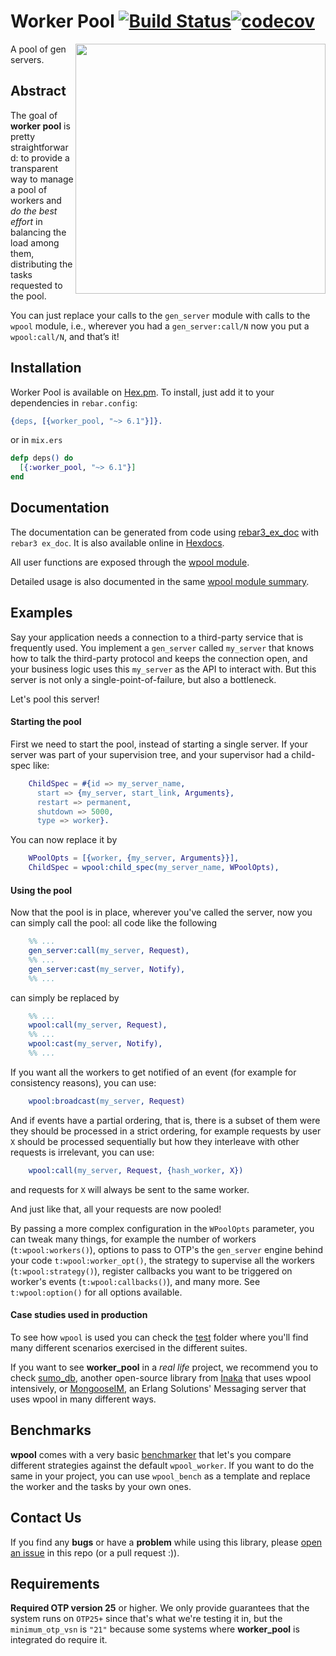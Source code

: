 # Worker Pool [![Build Status](https://github.com/inaka/worker_pool/actions/workflows/erlang.yml/badge.svg)](https://github.com/inaka/worker_pool/actions/workflows/erlang.yml)[![codecov](https://codecov.io/github/inaka/worker_pool/graph/badge.svg?token=qNtgagGp1H)](https://codecov.io/github/inaka/worker_pool)

<img src="https://img3.wikia.nocookie.net/__cb20140705120849/clubpenguin/images/thumb/f/ff/MINIONS.jpg/481px-MINIONS.jpg" align="right" style="float:right" height="400" />

A pool of gen servers.

## Abstract

The goal of **worker pool** is pretty straightforward: to provide a transparent way to manage a pool of workers and _do the best effort_ in balancing the load among them, distributing the tasks requested to the pool.

You can just replace your calls to the `gen_server` module with calls to the `wpool` module, i.e., wherever you had a `gen_server:call/N` now you put a `wpool:call/N`, and that’s it!

## Installation

Worker Pool is available on [Hex.pm](https://hex.pm/packages/worker_pool). To install, just add it to your dependencies in `rebar.config`:
```erlang
{deps, [{worker_pool, "~> 6.1"}]}.
```
or in `mix.ers`
```elixir
defp deps() do
  [{:worker_pool, "~> 6.1"}]
end
```

## Documentation

The documentation can be generated from code using [rebar3_ex_doc](https://github.com/starbelly/rebar3_ex_doc) with `rebar3 ex_doc`. It is also available online in [Hexdocs](https://hexdocs.pm/worker_pool/).

All user functions are exposed through the [wpool module](https://hexdocs.pm/worker_pool/wpool.html).

Detailed usage is also documented in the same [wpool module summary](https://hexdocs.pm/worker_pool/doc/wpool.html#content).

## Examples

Say your application needs a connection to a third-party service that is frequently used. You implement a `gen_server` called `my_server` that knows how to talk the third-party protocol and keeps the connection open, and your business logic uses this `my_server` as the API to interact with. But this server is not only a single-point-of-failure, but also a bottleneck.

Let's pool this server!

#### Starting the pool

First we need to start the pool, instead of starting a single server. If your server was part of your supervision tree, and your supervisor had a child-spec like:
```erlang
    ChildSpec = #{id => my_server_name,
      start => {my_server, start_link, Arguments},
      restart => permanent,
      shutdown => 5000,
      type => worker}.
```

You can now replace it by
```erlang
    WPoolOpts = [{worker, {my_server, Arguments}}],
    ChildSpec = wpool:child_spec(my_server_name, WPoolOpts),
```

#### Using the pool

Now that the pool is in place, wherever you've called the server, now you can simply call the pool: all code like the following
```erlang
    %% ...
    gen_server:call(my_server, Request),
    %% ...
    gen_server:cast(my_server, Notify),
    %% ...
```
can simply be replaced by
```erlang
    %% ...
    wpool:call(my_server, Request),
    %% ...
    wpool:cast(my_server, Notify),
    %% ...
```

If you want all the workers to get notified of an event (for example for consistency reasons), you can use:
```erlang
    wpool:broadcast(my_server, Request)
```

And if events have a partial ordering, that is, there is a subset of them were they should be processed in a strict ordering, for example requests by user `X` should be processed sequentially but how they interleave with other requests is irrelevant, you can use:
```erlang
    wpool:call(my_server, Request, {hash_worker, X})
```
and requests for `X` will always be sent to the same worker.

And just like that, all your requests are now pooled!

By passing a more complex configuration in the `WPoolOpts` parameter, you can tweak many things, for example the number of workers (`t:wpool:workers()`), options to pass to OTP's the `gen_server` engine behind your code `t:wpool:worker_opt()`, the strategy to supervise all the workers (`t:wpool:strategy()`), register callbacks you want to be triggered on worker's events (`t:wpool:callbacks()`), and many more. See `t:wpool:option()` for all options available.

#### Case studies used in production

To see how `wpool` is used you can check the [test](test) folder where you'll find many different scenarios exercised in the different suites.

If you want to see **worker_pool** in a _real life_ project, we recommend you to check [sumo_db](https://github.com/inaka/sumo_db), another open-source library from [Inaka](https://inaka.github.io/) that uses wpool intensively, or [MongooseIM](https://github.com/esl/MongooseIM), an Erlang Solutions' Messaging server that uses wpool in many different ways.

## Benchmarks

**wpool** comes with a very basic [benchmarker](https://github.com/inaka/worker_pool/blob/main/test/wpool_bench.erl) that let's you compare different strategies against the default `wpool_worker`. If you want to do the same in your project, you can use `wpool_bench` as a template and replace the worker and the tasks by your own ones.

## Contact Us

If you find any **bugs** or have a **problem** while using this library, please [open an issue](https://github.com/inaka/worker_pool/issues/new) in this repo (or a pull request :)).

## Requirements

**Required OTP version 25** or higher. We only provide guarantees that the system runs on `OTP25+` since that's what we're testing it in, but the `minimum_otp_vsn` is `"21"` because some systems where **worker_pool** is integrated do require it.
